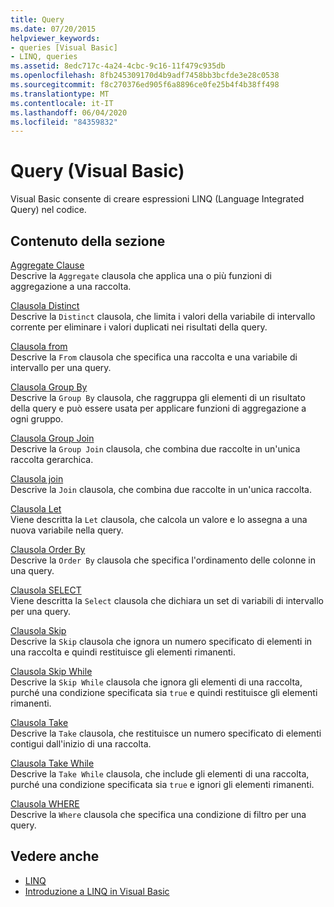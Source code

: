 ```yaml
---
title: Query
ms.date: 07/20/2015
helpviewer_keywords:
- queries [Visual Basic]
- LINQ, queries
ms.assetid: 8edc717c-4a24-4cbc-9c16-11f479c935db
ms.openlocfilehash: 8fb245309170d4b9adf7458bb3bcfde3e28c0538
ms.sourcegitcommit: f8c270376ed905f6a8896ce0fe25b4f4b38ff498
ms.translationtype: MT
ms.contentlocale: it-IT
ms.lasthandoff: 06/04/2020
ms.locfileid: "84359832"
---
```

# <a name="queries-visual-basic"></a>Query (Visual Basic)
Visual Basic consente di creare espressioni LINQ (Language Integrated Query) nel codice.  
  
## <a name="in-this-section"></a>Contenuto della sezione  
 [Aggregate Clause](aggregate-clause.md)  
 Descrive la `Aggregate` clausola che applica una o più funzioni di aggregazione a una raccolta.  
  
 [Clausola Distinct](distinct-clause.md)  
 Descrive la `Distinct` clausola, che limita i valori della variabile di intervallo corrente per eliminare i valori duplicati nei risultati della query.  
  
 [Clausola from](from-clause.md)  
 Descrive la `From` clausola che specifica una raccolta e una variabile di intervallo per una query.  
  
 [Clausola Group By](group-by-clause.md)  
 Descrive la `Group By` clausola, che raggruppa gli elementi di un risultato della query e può essere usata per applicare funzioni di aggregazione a ogni gruppo.  
  
 [Clausola Group Join](group-join-clause.md)  
 Descrive la `Group Join` clausola, che combina due raccolte in un'unica raccolta gerarchica.  
  
 [Clausola join](join-clause.md)  
 Descrive la `Join` clausola, che combina due raccolte in un'unica raccolta.  
  
 [Clausola Let](let-clause.md)  
 Viene descritta la `Let` clausola, che calcola un valore e lo assegna a una nuova variabile nella query.  
  
 [Clausola Order By](order-by-clause.md)  
 Descrive la `Order By` clausola che specifica l'ordinamento delle colonne in una query.  
  
 [Clausola SELECT](select-clause.md)  
 Viene descritta la `Select` clausola che dichiara un set di variabili di intervallo per una query.  
  
 [Clausola Skip](skip-clause.md)  
 Descrive la `Skip` clausola che ignora un numero specificato di elementi in una raccolta e quindi restituisce gli elementi rimanenti.  
  
 [Clausola Skip While](skip-while-clause.md)  
 Descrive la `Skip While` clausola che ignora gli elementi di una raccolta, purché una condizione specificata sia `true` e quindi restituisce gli elementi rimanenti.  
  
 [Clausola Take](take-clause.md)  
 Descrive la `Take` clausola, che restituisce un numero specificato di elementi contigui dall'inizio di una raccolta.  
  
 [Clausola Take While](take-while-clause.md)  
 Descrive la `Take While` clausola, che include gli elementi di una raccolta, purché una condizione specificata sia `true` e ignori gli elementi rimanenti.  
  
 [Clausola WHERE](where-clause.md)  
 Descrive la `Where` clausola che specifica una condizione di filtro per una query.  
  
## <a name="see-also"></a>Vedere anche

- [LINQ](../../programming-guide/language-features/linq/index.md)
- [Introduzione a LINQ in Visual Basic](../../programming-guide/language-features/linq/introduction-to-linq.md)
